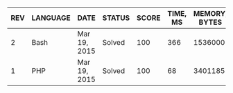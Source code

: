 | REV | LANGUAGE | DATE | STATUS | SCORE | TIME, MS | MEMORY, BYTES | IN RANKING | UNIQUE | RANKING POINTS |
|-----|----------|------|--------|-------|----------|---------------|------------|--------|----------------|
| 2 | Bash | Mar 19, 2015 | Solved | 100 | 366 | 1536000 | yes | yes | 33.078 |
| 1 | PHP | Mar 19, 2015 | Solved | 100 | 68 | 3401185 | yes | yes | 32.042 |

